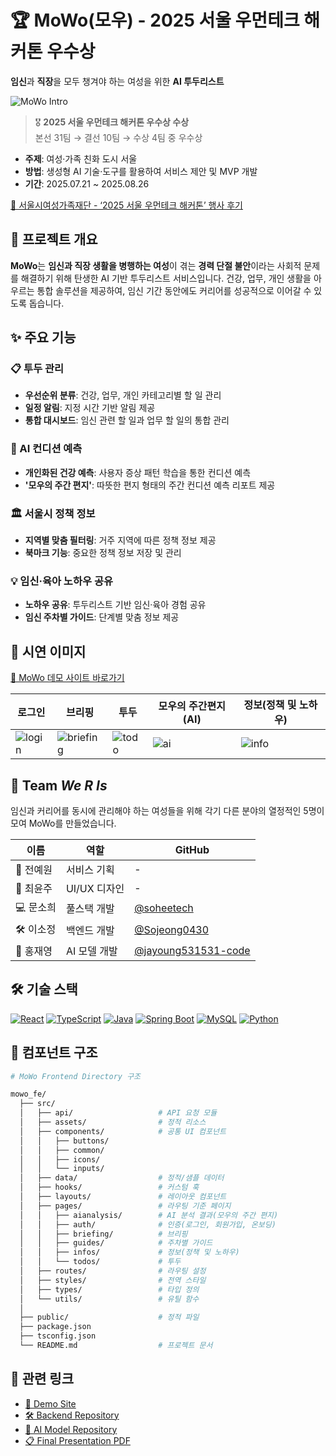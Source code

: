# 🏆 MoWo(모우) - 2025 서울 우먼테크 해커톤 우수상

**임신**과 **직장**을 모두 챙겨야 하는 여성을 위한 **AI 투두리스트**

![MoWo Intro](https://github.com/user-attachments/assets/962747a9-bc86-4b16-8ffa-02f8e4cde705)

> 🎖️ **2025 서울 우먼테크 해커톤 우수상 수상**  
> 본선 31팀 → 결선 10팀 → 수상 4팀 중 우수상

- **주제**: 여성·가족 친화 도시 서울
- **방법**: 생성형 AI 기술·도구를 활용하여 서비스 제안 및 MVP 개발
- **기간**: 2025.07.21 ~ 2025.08.26

[🔗 서울시여성가족재단 - ‘2025 서울 우먼테크 해커톤’ 행사 후기](https://www.seoulwomen.or.kr/sfwf/contents/sfwf-pressRelease2.do?&schM=view&id=30272)

## 🎯 프로젝트 개요

**MoWo**는 **임신과 직장 생활을 병행하는 여성**이 겪는 **경력 단절 불안**이라는 사회적 문제를 해결하기 위해 탄생한 AI 기반 투두리스트 서비스입니다. 건강, 업무, 개인 생활을 아우르는 통합 솔루션을 제공하여, 임신 기간 동안에도 커리어를 성공적으로 이어갈 수 있도록 돕습니다.

## ✨ 주요 기능

### 📋 투두 관리

- **우선순위 분류**: 건강, 업무, 개인 카테고리별 할 일 관리
- **일정 알림**: 지정 시간 기반 알림 제공
- **통합 대시보드**: 임신 관련 할 일과 업무 할 일의 통합 관리

### 🤖 AI 컨디션 예측

- **개인화된 건강 예측**: 사용자 증상 패턴 학습을 통한 컨디션 예측
- **'모우의 주간 편지'**: 따뜻한 편지 형태의 주간 컨디션 예측 리포트 제공

### 🏛️ 서울시 정책 정보

- **지역별 맞춤 필터링**: 거주 지역에 따른 정책 정보 제공
- **북마크 기능**: 중요한 정책 정보 저장 및 관리

### 💡 임신·육아 노하우 공유

- **노하우 공유**: 투두리스트 기반 임신·육아 경험 공유
- **임신 주차별 가이드**: 단계별 맞춤 정보 제공

## 📱 시연 이미지

[📱 MoWo 데모 사이트 바로가기](https://mowo-lake.vercel.app/login)

| 로그인                                                                                    | 브리핑                                                                                       | 투두                                                                                     | 모우의 주간편지(AI)                                                                    | 정보(정책 및 노하우)                                                                     |
| ----------------------------------------------------------------------------------------- | -------------------------------------------------------------------------------------------- | ---------------------------------------------------------------------------------------- | -------------------------------------------------------------------------------------- | ---------------------------------------------------------------------------------------- |
| ![login](https://github.com/user-attachments/assets/bd0dfbf1-965d-4680-a7a0-126d4fec70bb) | ![briefing](https://github.com/user-attachments/assets/50f02277-4454-4396-8d6d-927daa306a38) | ![todo](https://github.com/user-attachments/assets/fc325e69-b7f5-4112-9f1b-4de9c5735d8e) | ![ai](https://github.com/user-attachments/assets/9c12052f-926d-4de7-9f14-5f1ba13ff730) | ![info](https://github.com/user-attachments/assets/82f35c75-5660-4ffb-9f7b-7b2592f953ea) |

## 👥 Team _We R Is_

임신과 커리어를 동시에 관리해야 하는 여성들을 위해 각기 다른 분야의 열정적인 5명이 모여 MoWo를 만들었습니다.

| 이름      | 역할         | GitHub                                                       |
| --------- | ------------ | ------------------------------------------------------------ |
| 🎯 전예원 | 서비스 기획  | -                                                            |
| 🎨 최윤주 | UI/UX 디자인 | -                                                            |
| 💻 문소희 | 풀스택 개발  | [@soheetech](https://github.com/soheetech)                   |
| 🛠️ 이소정 | 백엔드 개발  | [@Sojeong0430](https://github.com/Sojeong0430)               |
| 🤖 홍재영 | AI 모델 개발 | [@jayoung531531-code](https://github.com/jayoung531531-code) |

## 🛠 기술 스택

[![React](https://img.shields.io/badge/React-61DAFB?style=flat-square&logo=React&logoColor=black)](https://reactjs.org/)
[![TypeScript](https://img.shields.io/badge/TypeScript-3178C6?style=flat-square&logo=TypeScript&logoColor=white)](https://www.typescriptlang.org/)
[![Java](https://img.shields.io/badge/Java-ED8B00?style=flat-square&logo=openjdk&logoColor=white)](https://www.java.com/)
[![Spring Boot](https://img.shields.io/badge/Spring%20Boot-6DB33F?style=flat-square&logo=Spring%20Boot&logoColor=white)](https://spring.io/)
[![MySQL](https://img.shields.io/badge/MySQL-4479A1?style=flat-square&logo=MySQL&logoColor=white)](https://www.mysql.com/)
[![Python](https://img.shields.io/badge/Python-3776AB?style=flat-square&logo=Python&logoColor=white)](https://www.python.org/)

## 📂 컴포넌트 구조

```bash
# MoWo Frontend Directory 구조

mowo_fe/
  ├── src/
  │   ├── api/                   # API 요청 모듈
  │   ├── assets/                # 정적 리소스
  │   ├── components/            # 공통 UI 컴포넌트
  │   │   ├── buttons/
  │   │   ├── common/
  │   │   ├── icons/
  │   │   └── inputs/
  │   ├── data/                  # 정적/샘플 데이터
  │   ├── hooks/                 # 커스텀 훅
  │   ├── layouts/               # 레이아웃 컴포넌트
  │   ├── pages/                 # 라우팅 기준 페이지
  │   │   ├── aianalysis/        # AI 분석 결과(모우의 주간 편지)
  │   │   ├── auth/              # 인증(로그인, 회원가입, 온보딩)
  │   │   ├── briefing/          # 브리핑
  │   │   ├── guides/            # 주차별 가이드
  │   │   ├── infos/             # 정보(정책 및 노하우)
  │   │   └── todos/             # 투두
  │   ├── routes/                # 라우팅 설정
  │   ├── styles/                # 전역 스타일
  │   ├── types/                 # 타입 정의
  │   └── utils/                 # 유틸 함수
  │
  ├── public/                    # 정적 파일
  ├── package.json
  ├── tsconfig.json
  └── README.md                  # 프로젝트 문서
```

## 🔗 관련 링크

- [📱 Demo Site](https://mowo-lake.vercel.app/login)
- [🛠️ Backend Repository](https://github.com/WomanTech2025-MoWo/MoWo_BE)
- [🤖 AI Model Repository](https://github.com/WomanTech2025-MoWo/MoWo_AI)
- [📋 Final Presentation PDF](https://github.com/WomanTech2025-MoWo/MoWo_BE/blob/develop/docs/final_presentation.pdf)
